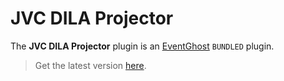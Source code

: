 # JVC DILA Projector

The **JVC DILA Projector** plugin is an [EventGhost](https://github.com/EventGhost/EventGhost) `BUNDLED` plugin.

> Get the latest version [here](https://github.com/EventGhost/EventGhost/tree/master/plugins/JvcDlaSerial).